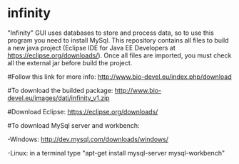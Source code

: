 # infinity

"Infinity" GUI uses databases to store and process data, so to use this program you need to install MySql.
This repository contains all files to build a new java project (Eclipse IDE for Java EE Developers at https://eclipse.org/downloads/).
Once all files are imported, you must check all the external jar before build the project.

#Follow this link for more info:
http://www.bio-devel.eu/index.php/download

#To download the builded package:
http://www.bio-devel.eu/images/dati/infinity_v1.zip

#Download Eclipse:
https://eclipse.org/downloads/

#To download MySql server and workbench:

-Windows: http://dev.mysql.com/downloads/windows/

-Linux: in a terminal type "apt-get install mysql-server mysql-workbench"
